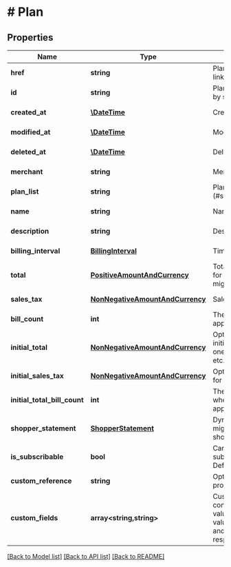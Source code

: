 # # Plan

## Properties

Name | Type | Description | Notes
------------ | ------------- | ------------- | -------------
**href** | **string** | Plan [Resource URL](#section/Overview/Values) (self link) | [optional] [readonly]
**id** | **string** | Plan [Resource ID](#section/Overview/Values) assigned by server. | [optional] [readonly]
**created_at** | [**\DateTime**](\DateTime.md) | Creation timestamp | [optional] [readonly]
**modified_at** | [**\DateTime**](\DateTime.md) | Modification timestamp | [optional] [readonly]
**deleted_at** | [**\DateTime**](\DateTime.md) | Deletion timestamp | [optional] [readonly]
**merchant** | **string** | Merchant [Resource URL](#section/Overview/Values) | [optional] [readonly]
**plan_list** | **string** | PlanList [Resource URL] (#section/Overview/Values) | [optional] [readonly]
**name** | **string** | Name | [optional] [readonly]
**description** | **string** | Description | [optional] [readonly]
**billing_interval** | [**BillingInterval**](BillingInterval.md) | Time period between bills | [optional] [readonly]
**total** | [**PositiveAmountAndCurrency**](PositiveAmountAndCurrency.md) | Total for each bill, except for any initial ones which might be different | [optional] [readonly]
**sales_tax** | [**NonNegativeAmountAndCurrency**](NonNegativeAmountAndCurrency.md) | Sales Tax | [optional] [readonly]
**bill_count** | **int** | The total number of bills, if applicable | [optional] [readonly]
**initial_total** | [**NonNegativeAmountAndCurrency**](NonNegativeAmountAndCurrency.md) | Optional total override for initial bills to allow for trials, one-time initiation fees, etc. | [optional] [readonly]
**initial_sales_tax** | [**NonNegativeAmountAndCurrency**](NonNegativeAmountAndCurrency.md) | Optional sales tax override for initial bills | [optional] [readonly]
**initial_total_bill_count** | **int** | The number of initial bills where initialTotal will be applied | [optional] [readonly]
**shopper_statement** | [**ShopperStatement**](ShopperStatement.md) | Dynamic overrides of what might appear on a shopper&#39;s statement | [optional] [readonly]
**is_subscribable** | **bool** | Can shoppers be subscribed to this plan? Defaults to true | [optional]
**custom_reference** | **string** | Optional reference provided by the merchant | [optional]
**custom_fields** | **array<string,string>** | Custom fields, an object containing arbitrary string values.  Field names and values must not exceed 64 and 1024 characters, respectively. | [optional]

[[Back to Model list]](../../README.md#models) [[Back to API list]](../../README.md#endpoints) [[Back to README]](../../README.md)
